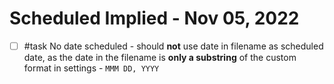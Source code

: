 # Scheduled Implied - Nov 05, 2022

- [ ] #task No date scheduled - should **not** use date in filename as scheduled date, as the date in the filename is **only a substring** of the custom format in settings - `MMM DD, YYYY`
